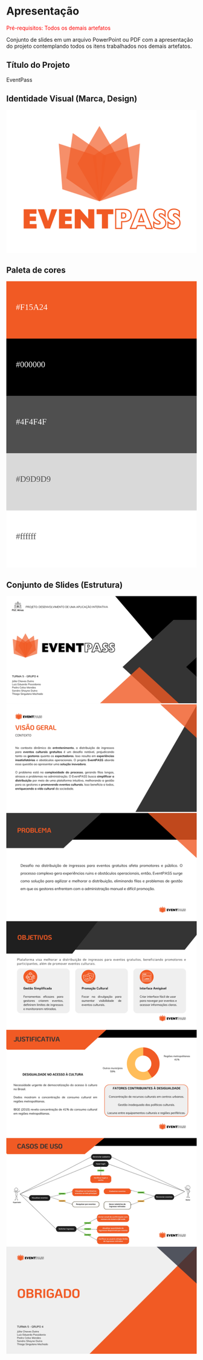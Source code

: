 # Apresentação

<span style="color:red">Pré-requisitos: Todos os demais artefatos</span>

Conjunto de slides em um arquivo PowerPoint ou PDF com a apresentação do projeto contemplando todos os itens trabalhados nos demais artefatos.

## Título do Projeto

EventPass

## Identidade Visual (Marca, Design)

![Logo](img/logo-eventpass.png) 

## Paleta de cores

![Paleta EventPASS](./img/paleta.png)

## Conjunto de Slides (Estrutura)

![Logo](img/Apresentação-Projeto/1.png) 
![Logo](img/Apresentação-Projeto/2.png) 
![Logo](img/Apresentação-Projeto/3.png) 
![Logo](img/Apresentação-Projeto/4.png) 
![Logo](img/Apresentação-Projeto/5.png) 
![Logo](img/Apresentação-Projeto/6.png) 
![Logo](img/Apresentação-Projeto/7.png)

